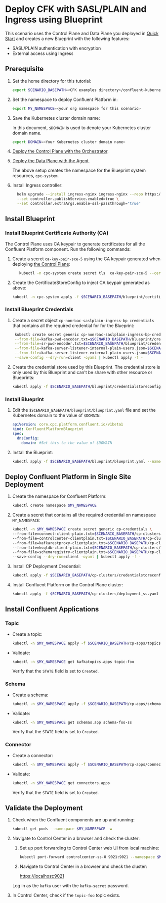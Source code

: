 # Deploy CFK with SASL/PLAIN and Ingress using Blueprint

This scenario uses the Control Plane and Data Plane you deployed in [Quick Start](../quickstart-deploy/single-site-deployment.rst) and creates a new Blueprint with the following features:

- SASL/PLAIN authentication with encryption
- External access using Ingress

## Prerequisite
1. Set the home directory for this tutorial:

   ```bash
   export SCENARIO_BASEPATH=<CFK examples directory>/confluent-kubernetes-examples/blueprints/cp-nonrbac-saslplain-ingress
   ```
  
1. Set the namespace to deploy Confluent Platform in:

   ```bash
   export MY_NAMESPACE=<your org namespace for this scenario>
   ``` 

1. Save the Kubernetes cluster domain name:
 
   In this document, `$DOMAIN` is used to denote your Kubernetes cluster domain name.
  
   ```bash
   export DOMAIN=<Your Kubernetes cluster domain name>
   ```

1. [Deploy the Control Plane with the Orchestrator](../quickstart-deploy/single-site-deployment.rst#deploy-control-plane).

1. [Deploy the Data Plane with the Agent](../quickstart-deploy/single-site-deployment.rst#deploy-local-data-plane).

   The above setup creates the namespace for the Blueprint system resources, `cpc-system`.

1. Install Ingress controller:

   ```bash
     helm upgrade --install ingress-nginx ingress-nginx --repo https://kubernetes.github.io/ingress-nginx \
     --set controller.publishService.enabled=true \
     --set controller.extraArgs.enable-ssl-passthrough="true"
   ```

## Install Blueprint

### Install Blueprint Certificate Authority (CA)

The Control Plane uses CA keypair to generate certificates for all the Confluent Platform component. Run the following commands:
1. Create a secret `ca-key-pair-sce-5` using the CA keypair generated when deploying [the Control Plane](../quickstart-deploy/single-site-deployment.rst#deploy-control-plane):

   ```bash 
      kubectl -n cpc-system create secret tls  ca-key-pair-sce-5 --cert=/tmp/cpc-ca.pem --key=/tmp/cpc-ca-key.pem
   ```

1. Create the CertificateStoreConfig to inject CA keypair generated as above:

   ```bash 
   kubectl -n cpc-system apply -f $SCENARIO_BASEPATH/blueprint/certificatestoreconfig.yaml
   ```

### Install Blueprint Credentials

1. Create a secret object `cp-nonrbac-saslplain-ingress-bp credentials` that contains all the required credential for for the Blueprint:
   
   ```bash
    kubectl create secret generic cp-nonrbac-saslplain-ingress-bp-credentials \
    --from-file=kafka-pwd-encoder.txt=$SCENARIO_BASEPATH/blueprint/credentials/kafka-pwd-encoder.txt  \
    --from-file=sr-pwd-encoder.txt=$SCENARIO_BASEPATH/blueprint/credentials/sr-pwd-encoder.txt  \
    --from-file=kafka-server-listener-internal-plain-users.json=$SCENARIO_BASEPATH/blueprint/credentials/kafka-server-listener-internal-plain-users.json \
    --from-file=kafka-server-listener-external-plain-users.json=$SCENARIO_BASEPATH/blueprint/credentials/kafka-server-listener-external-plain-users.json \
    --save-config --dry-run=client -oyaml | kubectl apply -f -
   ```

1. Create the credential store used by this Blueprint. The credential store is only used by this Blueprint and can't be share with other resource or Blueprints:

   ```bash
   kubectl apply -f $SCENARIO_BASEPATH/blueprint/credentialstoreconfig.yaml --namespace cpc-system
   ```

### Install Blueprint
  
1. Edit the `$SCENARIO_BASEPATH/blueprint/blueprint.yaml` file and set the Kubernetes domain to the value of `$DOMAIN`:

   ```yaml
   apiVersion: core.cpc.platform.confluent.io/v1beta1
   kind: ConfluentPlatformBlueprint
   spec:
     dnsConfig:
       domain: #Set this to the value of $DOMAIN
   ```

1. Install the Blueprint:

   ```bash
   kubectl apply -f $SCENARIO_BASEPATH/blueprint/blueprint.yaml --namespace cpc-system
   ```

## Deploy Confluent Platform in Single Site Deployment

1. Create the namespace for Confluent Platform:

   ```bash 
   kubectl create namespace $MY_NAMESPACE
   ```
   
1. Create a secret that contains all the required credential on namespace `MY_NAMESPACE`:

   ```bash 
   kubectl -n $MY_NAMESPACE create secret generic cp-credentials \
   --from-file=connect-client-plain.txt=$SCENARIO_BASEPATH/cp-clusters/credentials/connect-client-plain.txt \
   --from-file=controlcenter-clientplain.txt=$SCENARIO_BASEPATH/cp-clusters/credentials/controlcenter-client-plain.txt \
   --from-file=kafkarestproxy-clientplain.txt=$SCENARIO_BASEPATH/cp-clusters/credentials/kafkarestproxy-client-plain.txt \
   --from-file=ksqldb-client-plain.txt=$SCENARIO_BASEPATH/cp-clusters/credentials/ksqldb-client-plain.txt \
   --from-file=schemaregistry-clientplain.txt=$SCENARIO_BASEPATH/cp-clusters/credentials/schemaregistry-client-plain.txt \
   --save-config --dry-run=client -oyaml | kubectl apply -f -
   ```

1. Install CP Deployment Credential:

   ```bash 
   kubectl apply -f $SCENARIO_BASEPATH/cp-clusters/credentialstoreconfig.yaml -n $MY_NAMESPACE
   ```

1. Install Confluent Platform on the Control Plane cluster:
 
   ```bash 
   kubectl apply -f $SCENARIO_BASEPATH/cp-clusters/deployment_ss.yaml -n $MY_NAMESPACE
   ```

## Install Confluent Applications

### Topic
 
- Create a topic:

  ```bash 
  kubectl -n $MY_NAMESPACE apply -f $SCENARIO_BASEPATH/cp-apps/topics/topic.yaml
  ```
  
- Validate:

  ```bash 
  kubectl -n $MY_NAMESPACE get kafkatopics.apps topic-foo
  ```
  Verify that the `STATE` field is set to `Created`.

### Schema

- Create a schema: 

  ```bash
  kubectl -n $MY_NAMESPACE apply -f $SCENARIO_BASEPATH/cp-apps/schema/schema_ss.yaml
  ``` 
  
- Validate:

  ```bash
  kubectl -n $MY_NAMESPACE get schemas.app schema-foo-ss
  ``` 
  
  Verify that the `STATE` field is set to `Created`.

### Connector

- Create a connector:

  ```bash 
  kubectl -n $MY_NAMESPACE apply -f $SCENARIO_BASEPATH/cp-apps/connectors/connector_ss.yaml
  ```

- Validate:
  
  ```bash 
  kubectl -n $MY_NAMESPACE get connectors.apps
  ```
  
  Verify that the `STATE` field is set to `Created`.

## Validate the Deployment

1. Check when the Confluent components are up and running:
   
   ```bash 
   kubectl get pods --namespace $MY_NAMESPACE -w
   ```

1. Navigate to Control Center in a browser and check the cluster:

   1. Set up port forwarding to Control Center web UI from local machine:

      ```bash
      kubectl port-forward controlcenter-ss-0 9021:9021 --namespace $MY_NAMESPACE
      ```
      
   1. Navigate to Control Center in a browser and check the cluster:

      [https://localhost:9021](https://localhost:9021)

     Log in as the `kafka` user with the `kafka-secret` password.
  
1. In Control Center, check if the `topic-foo` topic exists.
